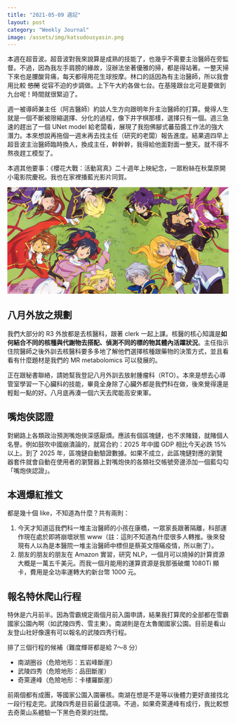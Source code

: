 ```yaml
---
title: "2021-05-09 週記"
layout: post
category: "Weekly Journal"
image: /assets/img/katsudousyasin.png
---
```


本週在超音波。超音波對我來說算是成熟的技能了，也幾乎不需要主治醫師在旁監督。不過，因為我左手肩膀的緣故，沒辦法坐著優雅的掃，都是得站著。一整天掃下來也是腰酸背痛，每天都得用花生球按摩。林口的話因為有主治醫師，所以我會用比較 <del>悠閒</del> 從容不迫的步調做。上下午大約各做七台。在基隆跟台北可是要做到九台呢！時間就很緊迫了。



週一被導師兼主任（阿吉醫師）約談人生方向跟明年升主治醫師的打算。覺得人生就是一個不斷被限縮選擇、分化的過程，像下井字棋那樣，選擇只有一個。週三急速的趕出了一個 UNet model 給老闆看，展現了我抱佛腳式蕃茄醬工作法的強大潛力。本來想說再拖個一週末再去找主任（研究的老闆）報告進度。結果週四早上超音波主治醫師臨時換人，換成主任，幹幹幹，我得給他面對面一整天。就不得不熬夜趕工模型了。



本週其他要事：《櫻花大戰：活動寫真》二十週年上映紀念，一眾粉絲在秋葉原開小電影院慶祝。我也在家裡播藍光影片同賀。

![サクラ大戦活動写真](/assets/img/katsudousyasin.png)

## 八月外放之規劃

我們大部分的 R3 外放都是去核醫科，跟著 clerk 一起上課。核醫的核心知識是**如何結合不同的核種與代謝物去搭配、偵測不同的標的物其體內活躍狀況**。主任指示住院醫師之後外訓去核醫科要多多地了解他們選擇核種跟藥物的決策方式，並且看看有什麼題材是我們的 MR metabolomics 可以發展的。

正在跟秘書聯絡，請她幫我登記八月外訓去放射腫瘤科（RTO）。本來是想去心導管室學習一下心臟科的技能，畢竟全身除了心臟外都是我們科在做，後來覺得還是輕鬆一點的好。八月底再湊一個六天去爬能高安東軍。

## 嘴炮俠認證

對網路上各類政治預測嘴炮俠深感厭煩。應該有個區塊鏈，也不求賭錢，就賭個人名譽。例如鼓吹中國崩潰論的，就寫合約：2025 年中國 GDP 相比今天必跌 15% 以上。到了 2025 年，區塊鏈自動驗證數據。如果不成立，此區塊鏈對應的瀏覽器套件就會自動在使用者的瀏覽器上對嘴炮俠的各類社交帳號旁邊添加一個藍勾勾「嘴炮俠認證」。

## 本週爆紅推文

都是幾十個 like，不知道為什麼？共有兩則：

1. 今天才知道這我們科一堆主治醫師的小孩在康橋，一眾家長跟著隔離，科部運作現在處於即將崩壞狀態 www（註：這則不知道為什麼很多人轉推。後來發現有人以為是本醫院一堆主治醫師中標但是蔡英文隱瞞疫情，所以刪了）。
2. 朋友的朋友的朋友在 Amazon 實習，研究 NLP，一個月可以燒掉的計算資源大概是一萬五千美元。而我一個月能用的運算資源是我那張破爛 1080Ti 顯卡，費用是全功率運轉大約新台幣 1000 元。



## 報名特休爬山行程

特休是六月前半。因為雪霸規定兩個月前入園申請，結果我打算爬的全部都在雪霸國家公園內啊（如武陵四秀、雪主東）。南湖則是在太魯閣國家公園。目前是看山友登山社好像還有可以報名的武陵四秀行程。

排了三個行程的候補（難度輝哥都是給 7～8 分）

- 南湖圈谷（危險地形：五岩峰斷崖）
- 武陵四秀（危險地形：品田斷崖）
- 奇萊連峰（危險地形：卡樓羅斷崖）

前兩個都有成團，等國家公園入園審核。南湖在想是不是等以後體力更好直接找北一段行程走完。武陵四秀是目前最佳選項。不過，如果奇萊連峰有成行，我比較想去奇萊山系體驗一下黑色奇萊的壯闊。